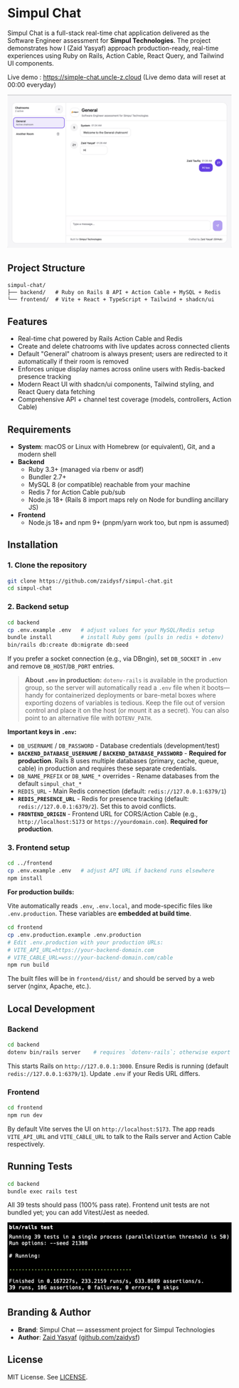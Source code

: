 # Simpul Chat

Simpul Chat is a full-stack real-time chat application delivered as the Software Engineer assessment for **Simpul Technologies**. The project demonstrates how I (Zaid Yasyaf) approach production-ready, real-time experiences using Ruby on Rails, Action Cable, React Query, and Tailwind UI components.

Live demo : https://simple-chat.uncle-z.cloud (Live demo data will reset at 00:00 everyday)

![Simpul Chat Screenshot](simpul-chat-screenshot.png)

## Project Structure

```
simpul-chat/
├── backend/   # Ruby on Rails 8 API + Action Cable + MySQL + Redis
└── frontend/  # Vite + React + TypeScript + Tailwind + shadcn/ui
```

## Features

- Real-time chat powered by Rails Action Cable and Redis
- Create and delete chatrooms with live updates across connected clients
- Default "General" chatroom is always present; users are redirected to it automatically if their room is removed
- Enforces unique display names across online users with Redis-backed presence tracking
- Modern React UI with shadcn/ui components, Tailwind styling, and React Query data fetching
- Comprehensive API + channel test coverage (models, controllers, Action Cable)

## Requirements

- **System**: macOS or Linux with Homebrew (or equivalent), Git, and a modern shell
- **Backend**
  - Ruby 3.3+ (managed via rbenv or asdf)
  - Bundler 2.7+
  - MySQL 8 (or compatible) reachable from your machine
  - Redis 7 for Action Cable pub/sub
  - Node.js 18+ (Rails 8 import maps rely on Node for bundling ancillary JS)
- **Frontend**
  - Node.js 18+ and npm 9+ (pnpm/yarn work too, but npm is assumed)

## Installation

### 1. Clone the repository

```bash
git clone https://github.com/zaidysf/simpul-chat.git
cd simpul-chat
```

### 2. Backend setup

```bash
cd backend
cp .env.example .env   # adjust values for your MySQL/Redis setup
bundle install         # install Ruby gems (pulls in redis + dotenv)
bin/rails db:create db:migrate db:seed
```

If you prefer a socket connection (e.g., via DBngin), set `DB_SOCKET` in `.env` and remove `DB_HOST`/`DB_PORT` entries.

> **About `.env` in production:** `dotenv-rails` is available in the production group, so the server will automatically read a `.env` file when it boots—handy for containerized deployments or bare-metal boxes where exporting dozens of variables is tedious. Keep the file out of version control and place it on the host (or mount it as a secret). You can also point to an alternative file with `DOTENV_PATH`.

**Important keys in `.env`:**

- `DB_USERNAME` / `DB_PASSWORD` - Database credentials (development/test)
- **`BACKEND_DATABASE_USERNAME` / `BACKEND_DATABASE_PASSWORD`** - **Required for production**. Rails 8 uses multiple databases (primary, cache, queue, cable) in production and requires these separate credentials.
- `DB_NAME_PREFIX` or `DB_NAME_*` overrides - Rename databases from the default `simpul_chat_*`
- `REDIS_URL` - Main Redis connection (default: `redis://127.0.0.1:6379/1`)
- **`REDIS_PRESENCE_URL`** - Redis for presence tracking (default: `redis://127.0.0.1:6379/2`). Set this to avoid conflicts.
- **`FRONTEND_ORIGIN`** - Frontend URL for CORS/Action Cable (e.g., `http://localhost:5173` or `https://yourdomain.com`). **Required for production**.

### 3. Frontend setup

```bash
cd ../frontend
cp .env.example .env   # adjust API URL if backend runs elsewhere
npm install
```

**For production builds:**

Vite automatically reads `.env`, `.env.local`, and mode-specific files like `.env.production`. These variables are **embedded at build time**.

```bash
cd frontend
cp .env.production.example .env.production
# Edit .env.production with your production URLs:
# VITE_API_URL=https://your-backend-domain.com
# VITE_CABLE_URL=wss://your-backend-domain.com/cable
npm run build
```

The built files will be in `frontend/dist/` and should be served by a web server (nginx, Apache, etc.).

## Local Development

### Backend

```bash
cd backend
dotenv bin/rails server    # requires `dotenv-rails`; otherwise export env vars manually
```

This starts Rails on `http://127.0.0.1:3000`. Ensure Redis is running (default `redis://127.0.0.1:6379/1`). Update `.env` if your Redis URL differs.

### Frontend

```bash
cd frontend
npm run dev
```

By default Vite serves the UI on `http://localhost:5173`. The app reads `VITE_API_URL` and `VITE_CABLE_URL` to talk to the Rails server and Action Cable respectively.

## Running Tests

```bash
cd backend
bundle exec rails test
```

All 39 tests should pass (100% pass rate). Frontend unit tests are not bundled yet; you can add Vitest/Jest as needed.

![Simpul Chat Tests Screenshot](simpul-chat-tests-screenshot.png)

## Branding & Author

- **Brand**: Simpul Chat — assessment project for Simpul Technologies
- **Author**: [Zaid Yasyaf](https://uncle-z.com) ([github.com/zaidysf](https://github.com/zaidysf))

## License

MIT License. See [LICENSE](LICENSE).
